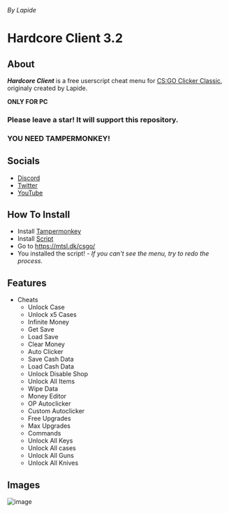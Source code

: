 *By Lapide*

# Hardcore Client 3.2
## About
***Hardcore Client*** is a free userscript cheat menu for [CS:GO Clicker Classic](https://mtsl.dk/csgo), originaly created by Lapide.

**ONLY FOR PC**

<h3>Please leave a star! It will support this repository.</h3>

### YOU NEED TAMPERMONKEY!

## Socials
- [Discord](https://discord.gg/6eaDrx5J9s)
- [Twitter](https://twitter.com/LapideDev)
- [YouTube](https://www.youtube.com/watch?v=ZdfO_ocV8PI)

## How To Install
- Install [Tampermonkey](https://chrome.google.com/webstore/detail/tampermonkey/dhdgffkkebhmkfjojejmpbldmpobfkfo)
- Install [Script](https://github.com/Case-Clicker-2-Utilities/Hardcore-Client-csgo-clicker-mod-menu/raw/main/hardcore.user.js)
- Go to https://mtsl.dk/csgo/
- You installed the script!
*- If you can't see the menu, try to redo the process.*

## Features
- Cheats
  - Unlock Case
  - Unlock x5 Cases
  - Infinite Money
  - Get Save
  - Load Save
  - Clear Money
  - Auto Clicker
  - Save Cash Data
  - Load Cash Data
  - Unlock Disable Shop
  - Unlock All Items
  - Wipe Data
  - Money Editor
  - OP Autoclicker
  - Custom Autoclicker
  - Free Upgrades
  - Max Upgrades
  - Commands
  - Unlock All Keys
  - Unlock All cases
  - Unlock All Guns
  - Unlock All Knives

## Images
![image](https://user-images.githubusercontent.com/64395933/211176022-06edf2b7-802b-4e12-a8fe-34e10bf2855a.png)
